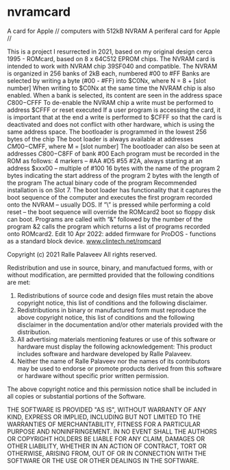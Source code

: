 # nvramcard
A card for Apple // computers with 512kB NVRAM
A periferal card for Apple //

This is a project I resurrected in 2021, based on my original design cerca 1995 - ROMcard, based on 8 x 64C512 EPROM chips.
The NVRAM card is intended to work with NVRAM chip 39SF040 and compatible. The NVRAM is organized in
256 banks of 2kB each, numbered #00 to #FF Banks are selected by writing a byte (#00 - #FF) into $C0Nx, where N = 8 + [slot number]
When writing to $C0Nx at the same time the NVRAM chip is also enabled. When a bank is selected, its content are seen in the address
space $C800-$CFFF To de-enable the NVRAM chip a write must be performed to address $CFFF or reset executed If a user program is
accessing the card, it is important that at the end a write is performed to $CFFF so that the card is deactivated and does not
conflict with other hardware, which is using the same address space. The bootloader is programmed in the lowest 256 bytes of the
chip The boot loader is always available at addresses $CM00-$CMFF, where M = [slot number] The bootloader can also be seen at
addresses $C800-$C8FF of bank #00 Each program must be recorded in the ROM as follows: 4 markers – #AA #D5 #55 #2A, always starting
at an address $xxx00 – multiple of #100 16 bytes with the name of the program 2 bytes indicating the start address of the program
2 bytes with the length of the program The actual binary code of the program Recommended installation is on Slot 7. The boot loader
has functionality that it captures the boot sequence of the computer and executes the first program recorded onto the NVRAM – usually
DOS. If ”\” is pressed while performing a cold reset – the boot sequence will override the ROMcard2 boot so floppy disk can boot.
Programs are called with “&” followed by the number of the program &2 calls the program which returns a list of programs recorded
onto ROMcard2. Edit 10 Apr 2022: added firmware for ProDOS - functions as a standard block device. www.clintech.net/romcard

Copyright (c) 2021 Ralle Palaveev
All rights reserved.

Redistribution and use in source, binary, and manufactued forms, with or without
modification, are permitted provided that the following conditions are met:
1. Redistributions of source code and design files must retain the above copyright
   notice, this list of conditions and the following disclaimer.
2. Redistributions in binary or manufactured form must reproduce the above copyright
   notice, this list of conditions and the following disclaimer in the
   documentation and/or other materials provided with the distribution.
3. All advertising materials mentioning features or use of this software
   or hardware must display the following acknowledgement:
   This product includes software and hardware developed by Ralle Palaveev.
4. Neither the name of Ralle Palaveev nor the
   names of its contributors may be used to endorse or promote products
   derived from this software or hardware without specific prior written permission.

The above copyright notice and this permission notice shall be included in all
copies or substantial portions of the Software.

THE SOFTWARE IS PROVIDED "AS IS", WITHOUT WARRANTY OF ANY KIND, EXPRESS OR
IMPLIED, INCLUDING BUT NOT LIMITED TO THE WARRANTIES OF MERCHANTABILITY,
FITNESS FOR A PARTICULAR PURPOSE AND NONINFRINGEMENT. IN NO EVENT SHALL THE
AUTHORS OR COPYRIGHT HOLDERS BE LIABLE FOR ANY CLAIM, DAMAGES OR OTHER
LIABILITY, WHETHER IN AN ACTION OF CONTRACT, TORT OR OTHERWISE, ARISING FROM,
OUT OF OR IN CONNECTION WITH THE SOFTWARE OR THE USE OR OTHER DEALINGS IN THE
SOFTWARE.
